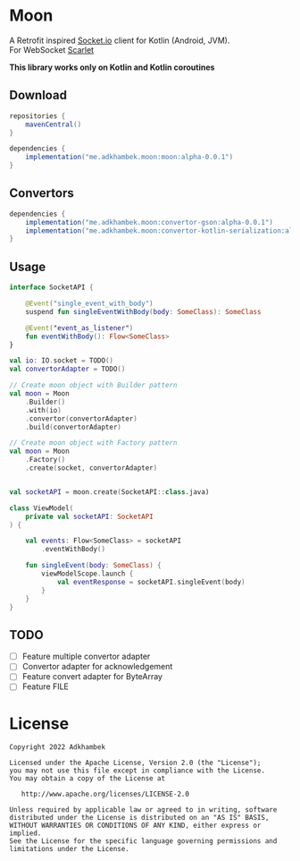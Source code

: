 # Moon

A Retrofit inspired [Socket.io](https://socket.io) client for Kotlin (Android, JVM). </br>
For WebSocket [Scarlet](https://github.com/Tinder/Scarlet) </br>

**This library works only on Kotlin and Kotlin coroutines**

## Download

```groovy
repositories {
    mavenCentral()
}

dependencies {
    implementation("me.adkhambek.moon:moon:alpha-0.0.1")
}
```

## Convertors

```groovy
dependencies {
    implementation("me.adkhambek.moon:convertor-gson:alpha-0.0.1")                  // OPTIONAL
    implementation("me.adkhambek.moon:convertor-kotlin-serialization:alpha-0.0.1")  // OPTIONAL
}
```

## Usage

```kotlin
interface SocketAPI {

    @Event("single_event_with_body")
    suspend fun singleEventWithBody(body: SomeClass): SomeClass

    @Event("event_as_listener")
    fun eventWithBody(): Flow<SomeClass>
}
```

```kotlin
val io: IO.socket = TODO()
val convertorAdapter = TODO()

// Create moon object with Builder pattern
val moon = Moon
    .Builder()
    .with(io)
    .convertor(convertorAdapter)
    .build(convertorAdapter)

// Create moon object with Factory pattern
val moon = Moon
    .Factory()
    .create(socket, convertorAdapter)


val socketAPI = moon.create(SocketAPI::class.java)
```

```kotlin
class ViewModel(
    private val socketAPI: SocketAPI
) {

    val events: Flow<SomeClass> = socketAPI
        .eventWithBody()

    fun singleEvent(body: SomeClass) {
        viewModelScope.launch {
            val eventResponse = socketAPI.singleEvent(body)
        }
    }
}
```

## TODO

- [ ] Feature multiple convertor adapter
- [ ] Convertor adapter for acknowledgement
- [ ] Feature convert adapter for ByteArray
- [ ] Feature FILE

License
=======
    Copyright 2022 Adkhambek

    Licensed under the Apache License, Version 2.0 (the "License");
    you may not use this file except in compliance with the License.
    You may obtain a copy of the License at

       http://www.apache.org/licenses/LICENSE-2.0

    Unless required by applicable law or agreed to in writing, software
    distributed under the License is distributed on an "AS IS" BASIS,
    WITHOUT WARRANTIES OR CONDITIONS OF ANY KIND, either express or implied.
    See the License for the specific language governing permissions and
    limitations under the License.
